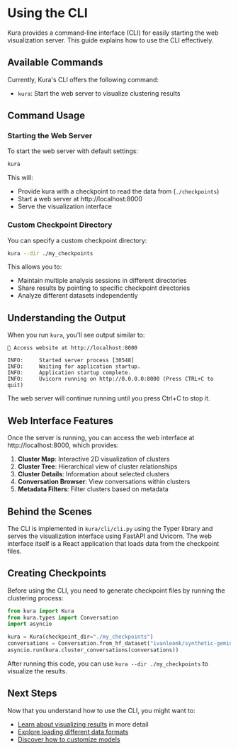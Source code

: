 # Using the CLI

Kura provides a command-line interface (CLI) for easily starting the web visualization server. This guide explains how to use the CLI effectively.

## Available Commands

Currently, Kura's CLI offers the following command:

- `kura`: Start the web server to visualize clustering results

## Command Usage

### Starting the Web Server

To start the web server with default settings:

```bash
kura
```

This will:

- Provide kura with a checkpoint to read the data from (`./checkpoints`)
- Start a web server at http://localhost:8000
- Serve the visualization interface

### Custom Checkpoint Directory

You can specify a custom checkpoint directory:

```bash
kura --dir ./my_checkpoints
```

This allows you to:

- Maintain multiple analysis sessions in different directories
- Share results by pointing to specific checkpoint directories
- Analyze different datasets independently

## Understanding the Output

When you run `kura`, you'll see output similar to:

```
🚀 Access website at http://localhost:8000

INFO:     Started server process [30548]
INFO:     Waiting for application startup.
INFO:     Application startup complete.
INFO:     Uvicorn running on http://0.0.0.0:8000 (Press CTRL+C to quit)
```

The web server will continue running until you press Ctrl+C to stop it.

## Web Interface Features

Once the server is running, you can access the web interface at http://localhost:8000, which provides:

1. **Cluster Map**: Interactive 2D visualization of clusters
2. **Cluster Tree**: Hierarchical view of cluster relationships
3. **Cluster Details**: Information about selected clusters
4. **Conversation Browser**: View conversations within clusters
5. **Metadata Filters**: Filter clusters based on metadata

## Behind the Scenes

The CLI is implemented in `kura/cli/cli.py` using the Typer library and serves the visualization interface using FastAPI and Uvicorn. The web interface itself is a React application that loads data from the checkpoint files.

## Creating Checkpoints

Before using the CLI, you need to generate checkpoint files by running the clustering process:

```python
from kura import Kura
from kura.types import Conversation
import asyncio

kura = Kura(checkpoint_dir="./my_checkpoints")
conversations = Conversation.from_hf_dataset("ivanleomk/synthetic-gemini-conversations")
asyncio.run(kura.cluster_conversations(conversations))
```

After running this code, you can use `kura --dir ./my_checkpoints` to visualize the results.

## Next Steps

Now that you understand how to use the CLI, you might want to:

- [Learn about visualizing results](visualization.md) in more detail
- [Explore loading different data formats](loading-data.md)
- [Discover how to customize models](custom-models.md)
